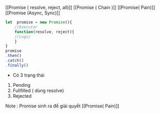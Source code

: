 [[Promise ( resolve, reject, all)]]
[[Promise ( Chain )]]
[[Promise( Pain)]]
[[Promise (Async, Sync)]]




``````js
let  promise = new Promise(){
	//Executor
	function(resolve, reject){
	//Logic 
	}
}
promise
.then()
.catch()
.finally()

``````
- Có 3 trạng thái
1. Pending
2. Fullfilled ( dùng resolve)
3. Rejected

Note : 
Promise sinh ra để giải quyết  [[Promise( Pain)]]
